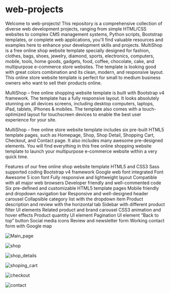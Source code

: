 # web-projects
Welcome to web-projects! This repository is a comprehensive collection of diverse web development projects, ranging from simple HTML/CSS websites to complex CMS management systems, Python scripts, Bootstrap templates, or complete web applications, you'll find valuable resources and examples here to enhance your development skills and projects.
MultiShop is a free online shop website template specially designed for fashion, clothes, bags, shoes, jewelry, diamond, sports, electronics, computers, mobile, tools, home goods, gadgets, food, coffee, chocolate, cake, and multipurpose e-commerce store websites. The template is looking good with great colors combination and its clean, modern, and responsive layout. This online store website template is perfect for small to medium business owners who want to sell their products online.

MultiShop – free online shopping website template is built with Bootstrap v4 framework. The template has a fully responsive layout. It looks absolutely stunning on all devices screens, including desktop computers, laptops, iPad, tablets, iPhones & mobiles. The template also comes with a touch-optimized layout for touchscreen devices to enable the best user experience for your site.

MultiShop – free online store website template includes six pre-built HTML5 template pages, such as Homepage, Shop, Shop Detail, Shopping Cart, Checkout, and Contact page. It also includes many awesome pre-designed elements. You will find everything in this free online shopping website template to launch your multipurpose e-commerce website within a very quick time.

Features of our free online shop website template
HTML5 and CSS3
Sass supported coding
Bootstrap v4 framework
Google web font integrated
Font Awesome 5 icon font
Fully responsive and lightweight layout
Compatible with all major web browsers
Developer friendly and well-commented code
Six pre-defined and customizable HTML5 template pages
Mobile friendly and dropdown navigation bar
Responsive and well-designed header carousel
Collapsible category list with the dropdown item
Product description and review with the horizontal tab
Sidebar with different product filter UI elements
Related product and brand carousel
CSS3 animation and hover effects
Product quantity UI element
Pagination UI element
“Back to top” button
Social media icons
Review and newsletter form
Working contact form with Google map

![Main_page](https://github.com/engrmumtazali0112/web-projects/assets/156393630/bf3a03ac-153e-42f6-9e62-98f0ff9534b5)



![shop](https://github.com/engrmumtazali0112/web-projects/assets/156393630/3b0da940-93a9-45a3-9f97-65053739bb04)

![shop_details](https://github.com/engrmumtazali0112/web-projects/assets/156393630/d7621fad-74dc-486a-b65c-b371554ea1cc)

![shoping_cart](https://github.com/engrmumtazali0112/web-projects/assets/156393630/4fbd5590-2253-4b4f-ad78-bfb56de79d8b)

![checkout](https://github.com/engrmumtazali0112/web-projects/assets/156393630/c29aec8d-f8e4-4a68-afa4-1522bd89690f)

![contact](https://github.com/engrmumtazali0112/web-projects/assets/156393630/bc688e87-a973-4f2b-a06e-d44230aec123)

